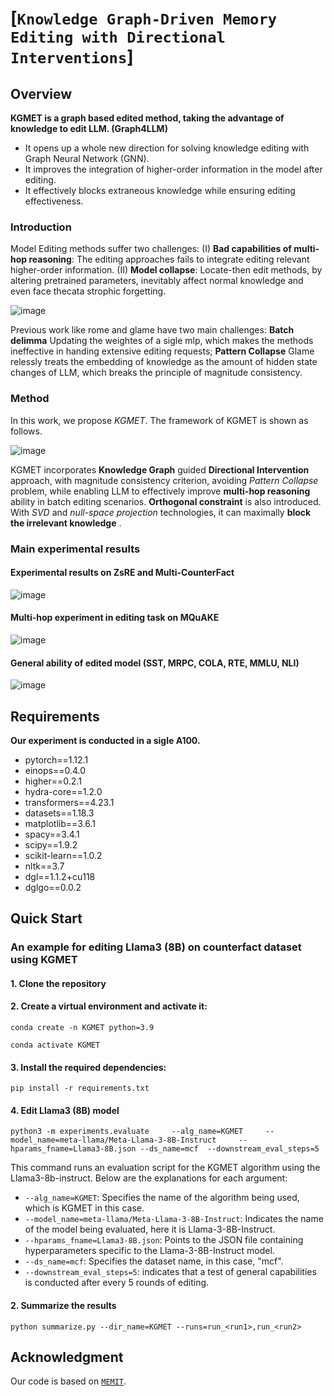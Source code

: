 # [``Knowledge Graph-Driven Memory Editing with Directional Interventions``]
## Overview
**KGMET is a graph based edited method, taking the advantage of knowledge to edit LLM. (Graph4LLM)**
- It opens up a whole new direction for solving knowledge editing with Graph Neural Network (GNN).
- It improves the integration of higher-order information in the model after editing.
- It effectively blocks extraneous knowledge while ensuring editing effectiveness.
### Introduction

Model Editing methods suffer two challenges: (I) **Bad capabilities of multi-hop reasoning**: The editing approaches fails to integrate editing relevant higher-order information. (II) **Model collapse**:  Locate-then edit methods, by altering pretrained parameters, inevitably affect normal knowledge and even face thecata strophic forgetting.

![image](https://github.com/user-attachments/assets/bd3c3b4d-c5b8-4d79-8cef-8d4b77d961e0)

Previous work like rome and glame have two main challenges: **Batch delimma** Updating the weightes of a sigle mlp, which makes the methods ineffective in handing extensive editing requests; **Pattern Collapse** Glame relessly treats the embedding of knowledge as the amount of hidden state changes of LLM, which breaks the principle of magnitude consistency.

### Method

In this work, we propose *KGMET*. The framework of KGMET is shown as follows.

![image](https://github.com/user-attachments/assets/3f4ad5d0-d146-4dd3-88e3-3dd041b65c86)

KGMET incorporates **Knowledge Graph** guided **Directional Intervention** approach, with magnitude consistency criterion, avoiding *Pattern Collapse* problem, while enabling LLM to effectively improve **multi-hop reasoning** ability in batch editing scenarios. **Orthogonal constraint** is also introduced. With *SVD* and *null-space projection* technologies, it can maximally **block the irrelevant knowledge** . 

### Main experimental results
#### Experimental results on ZsRE and Multi-CounterFact
![image](https://github.com/user-attachments/assets/33d3a8a8-3e9b-42e2-a4c5-2cf2700289ff)

#### Multi-hop experiment in editing task on MQuAKE
![image](https://github.com/user-attachments/assets/2aefc337-a286-4ea1-8da2-1c264331fb7a)

#### General ability of edited model (SST, MRPC, COLA, RTE, MMLU, NLI)
![image](https://github.com/user-attachments/assets/6f6c19b4-0a69-431a-87bc-d1190fc06782)


## Requirements
**Our experiment is conducted in a sigle A100.**
- pytorch==1.12.1
- einops==0.4.0
- higher==0.2.1
- hydra-core==1.2.0
- transformers==4.23.1
- datasets==1.18.3
- matplotlib==3.6.1
- spacy==3.4.1
- scipy==1.9.2
- scikit-learn==1.0.2
- nltk==3.7
- dgl==1.1.2+cu118
- dglgo==0.0.2
## Quick Start
### An example for editing Llama3 (8B) on counterfact dataset using KGMET
#### 1. Clone the repository
#### 2. Create a virtual environment and activate it:
   `conda create -n KGMET python=3.9`
   
   `conda activate KGMET`
#### 3. Install the required dependencies: 
    pip install -r requirements.txt
#### 4. Edit Llama3 (8B) model 
 
    python3 -m experiments.evaluate     --alg_name=KGMET     --model_name=meta-llama/Meta-Llama-3-8B-Instruct     --hparams_fname=Llama3-8B.json --ds_name=mcf  --downstream_eval_steps=5

This command runs an evaluation script for the KGMET algorithm using the Llama3-8b-instruct. Below are the explanations for each argument:

- `--alg_name=KGMET`: Specifies the name of the algorithm being used, which is KGMET in this case.
- `--model_name=meta-llama/Meta-Llama-3-8B-Instruct`: Indicates the name of the model being evaluated, here it is Llama-3-8B-Instruct.
- `--hparams_fname=Llama3-8B.json`: Points to the JSON file containing hyperparameters specific to the Llama-3-8B-Instruct model.
- `--ds_name=mcf`: Specifies the dataset name, in this case, "mcf". 
- `--downstream_eval_steps=5`: indicates that a test of general capabilities is conducted after every 5 rounds of editing.
#### 2. Summarize the results

    python summarize.py --dir_name=KGMET --runs=run_<run1>,run_<run2>

## Acknowledgment
Our code is based on  [``MEMIT``](https://github.com/kmeng01/memit.git).
